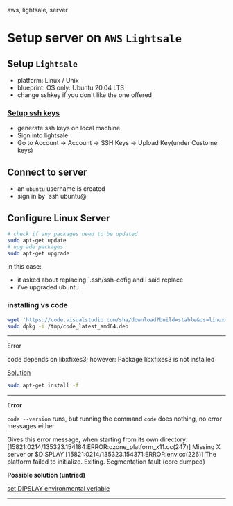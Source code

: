 aws, lightsale, server

# Setup server on `AWS` `Lightsale`

## Setup `Lightsale`
- platform: Linux / Unix
- blueprint: OS only: Ubuntu 20.04 LTS
- change sshkey if you don't like the one offered

### [Setup ssh keys](https://lightsail.aws.amazon.com/ls/docs/en_us/articles/amazon-lightsail-managing-ssh-keys#create-a-custom-key-ssh-keygen)
- generate ssh keys on local machine
- Sign into lightsale
- Go to Account -> Account -> SSH Keys -> Upload Key(under Custome keys)
## Connect to server
- an `ubuntu` username is created 
- sign in by `ssh ubuntu@<public-ip-address>

## Configure Linux Server

```bash
# check if any packages need to be updated
sudo apt-get update
# upgrade packages
sudo apt-get upgrade
```
in this case:
- it asked about replacing `.ssh/ssh-cofig and i said replace
- i've upgraded ubuntu

### installing vs code 
```bash
wget 'https://code.visualstudio.com/sha/download?build=stable&os=linux-deb-x64' -O /tmp/code_latest_amd64.deb
sudo dpkg -i /tmp/code_latest_amd64.deb
```
<hr>

Error

code depends on libxfixes3; however:
  Package libxfixes3 is not installed

[Solution](https://stackoverflow.com/questions/41877355/visual-studio-code-installation-on-ubuntu-16-04)

```bash
sudo apt-get install -f
```
<hr>
<strong>Error</strong>

`code --version` runs, but running the command `code` does nothing, no error messages either

Gives this error message, when starting from its own directory:
[15821:0214/135323.154184:ERROR:ozone_platform_x11.cc(247)] Missing X server or $DISPLAY [15821:0214/135323.154371:ERROR:env.cc(226)] The platform failed to initialize. Exiting. Segmentation fault (core dumped)

<strong>Possible solution (untried)</strong>

[set DIPSLAY environmental veriable](https://stackoverflow.com/questions/73725613/electron-missing-x-server-or-display)
<hr>

